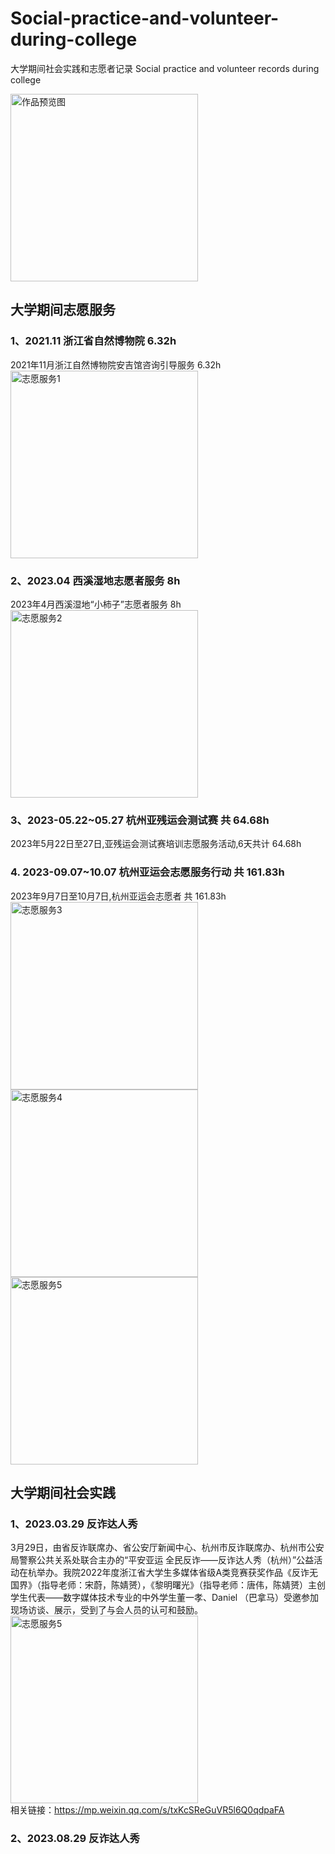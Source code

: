 # Social-practice-and-volunteer-during-college
大学期间社会实践和志愿者记录
Social practice and volunteer records during college


<img src="https://github.com/user-attachments/assets/97899190-ab80-4b28-b08d-b945a3e85fd8" alt="作品预览图" width="300"/>




## 大学期间志愿服务
### 1、2021.11 浙江省自然博物院 6.32h
2021年11月浙江自然博物院安吉馆咨询引导服务 6.32h
<img src="https://github.com/user-attachments/assets/e9020fd1-093d-4c61-a109-4a9f8a18efd6" alt="志愿服务1" width="300"/>
### 2、2023.04 西溪湿地志愿者服务 8h
2023年4月西溪湿地“小柿子”志愿者服务 8h
<img src="https://github.com/user-attachments/assets/b3e86fcc-95e7-45a8-9af0-7f2f5045f43d" alt="志愿服务2" width="300"/>
### 3、2023-05.22~05.27 杭州亚残运会测试赛 共 64.68h
2023年5月22日至27日,亚残运会测试赛培训志愿服务活动,6天共计 64.68h
### 4. 2023-09.07~10.07 杭州亚运会志愿服务行动 共 161.83h
2023年9月7日至10月7日,杭州亚运会志愿者 共 161.83h
<img src="https://github.com/user-attachments/assets/2e7cb9c9-3a7e-405f-b6ad-fed90d2de4d4" alt="志愿服务3" width="300"/>
<img src="https://github.com/user-attachments/assets/da792067-3523-4861-a5b9-1039e6b84e37" alt="志愿服务4" width="300"/>
<img src="https://github.com/user-attachments/assets/709cf724-d393-4a4d-866d-1236aa4bbb1a" alt="志愿服务5" width="300"/>

## 大学期间社会实践

### 1、2023.03.29 反诈达人秀
3月29日，由省反诈联席办、省公安厅新闻中心、杭州市反诈联席办、杭州市公安局警察公共关系处联合主办的“平安亚运 全民反诈——反诈达人秀（杭州）”公益活动在杭举办。我院2022年度浙江省大学生多媒体省级A类竞赛获奖作品《反诈无国界》（指导老师：宋蔚，陈婧赟），《黎明曙光》（指导老师：唐伟，陈婧赟）主创学生代表——数字媒体技术专业的中外学生董一孝、Daniel （巴拿马）受邀参加现场访谈、展示，受到了与会人员的认可和鼓励。<br/>
<img src="https://github.com/user-attachments/assets/6ac67106-2a46-4474-90e6-caa05f353b13" alt="志愿服务5" width="300"/> <br/>
相关链接：https://mp.weixin.qq.com/s/txKcSReGuVR5l6Q0qdpaFA

### 2、2023.08.29 反诈达人秀





